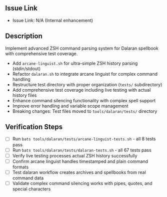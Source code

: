 ## Issue Link

- Issue Link: N/A (Internal enhancement)

## Description

Implement advanced ZSH command parsing system for Dalaran spellbook with comprehensive test coverage.

- Add `arcane-linguist.sh` for ultra-simple ZSH history parsing (stdin/stdout)
- Refactor `dalaran.sh` to integrate arcane linguist for complex command handling
- Restructure test directory with proper organization (`tests/` subdirectory)
- Add comprehensive test coverage including live testing with actual history files
- Enhance command silencing functionality with complex spell support
- Improve error handling and variable scope management
- Breaking changes: Test files moved to `tools/dalaran/tests/` directory

## Verification Steps

- [ ] Run `bats tools/dalaran/tests/arcane-linguist-tests.sh` - all 8 tests pass
- [ ] Run `bats tools/dalaran/tests/dalaran-tests.sh` - all 67 tests pass
- [ ] Verify live testing processes actual ZSH history successfully
- [ ] Confirm arcane linguist handles timestamped and plain command formats
- [ ] Test dalaran workflow creates archives and spellbooks from real command data
- [ ] Validate complex command silencing works with pipes, quotes, and special characters